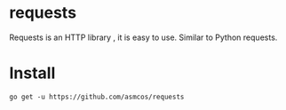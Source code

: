 # requests

Requests is an HTTP library  , it is easy to use. Similar to Python requests.

# Install

```
go get -u https://github.com/asmcos/requests
```

